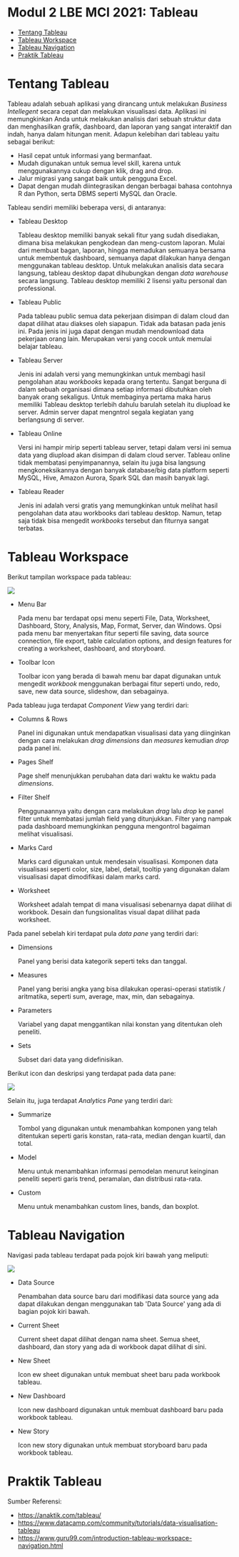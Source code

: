 # Modul 2 LBE MCI 2021: Tableau

  - [Tentang Tableau](#tentang-tableau)
  - [Tableau Workspace](#tableau-workspace)
  - [Tableau Navigation](#tableau-navigation)
  - [Praktik Tableau](#praktik-tableau)
  
# <a name="tentang-tableau"></a>Tentang Tableau
Tableau adalah sebuah aplikasi yang dirancang untuk melakukan *Business Intellegent* secara cepat dan melakukan visualisasi data. Aplikasi ini memungkinkan Anda untuk melakukan analisis dari sebuah struktur data dan menghasilkan grafik, dashboard, dan laporan yang sangat interaktif dan indah, hanya dalam hitungan menit. Adapun kelebihan dari tableau yaitu sebagai berikut:
  - Hasil cepat untuk informasi yang bermanfaat.
  - Mudah digunakan untuk semua level skill, karena untuk menggunakannya cukup dengan klik, drag and drop.
  - Jalur migrasi yang sangat baik untuk pengguna Excel.
  - Dapat dengan mudah diintegrasikan dengan berbagai bahasa contohnya R dan Python, serta DBMS seperti MySQL dan Oracle.
  
 Tableau sendiri memiliki beberapa versi, di antaranya:
  - Tableau Desktop
    
    Tableau desktop memiliki banyak sekali fitur yang sudah disediakan, dimana bisa melakukan pengkodean dan meng-custom laporan. Mulai dari membuat bagan, laporan, hingga
    memadukan semuanya bersama untuk membentuk dashboard, semuanya dapat dilakukan hanya dengan menggunakan tableau desktop. Untuk melakukan analisis data secara langsung,
    tableau desktop dapat dihubungkan dengan *data warehouse* secara langsung. Tableau desktop memiliki 2 lisensi yaitu personal dan professional.
  - Tableau Public 
    
    Pada tableau public semua data pekerjaan disimpan di dalam cloud dan dapat dilihat atau diakses oleh siapapun. Tidak ada batasan pada jenis ini. Pada jenis ini juga dapat
    dengan mudah mendownload data pekerjaan orang lain. Merupakan versi yang cocok untuk memulai belajar tableau.
  - Tableau Server
    
    Jenis ini adalah versi yang memungkinkan untuk membagi hasil pengolahan atau *workbooks* kepada orang tertentu. Sangat berguna di dalam sebuah organisasi dimana setiap
    informasi dibutuhkan oleh banyak orang sekaligus. Untuk membaginya pertama maka harus memiliki Tableau desktop terlebih dahulu barulah setelah itu diupload ke server.
    Admin server dapat mengntrol segala kegiatan yang berlangsung di server.
  - Tableau Online
    
    Versi ini hampir mirip seperti tableau server, tetapi dalam versi ini semua data yang diupload akan disimpan di dalam cloud server. Tableau online tidak membatasi
    penyimpanannya, selain itu juga bisa langsung mengkoneksikannya dengan banyak database/big data platform seperti MySQL, Hive, Amazon Aurora, Spark SQL dan masih banyak
    lagi.
  - Tableau Reader
    
    Jenis ini adalah versi gratis yang memungkinkan untuk melihat hasil pengolahan data atau workbooks dari tableau desktop. Namun, tetap saja tidak bisa mengedit *workbooks*
    tersebut dan fiturnya sangat terbatas.
    
  # <a name="tableau-workspace"></a>Tableau Workspace
  Berikut tampilan workspace pada tableau:
  
  <img src="https://github.com/Manajemen-Cerdas-Informasi/Modul-LBE-2021/blob/main/modul-tableu/img/tableau_workspace.jpg" width=""></img><br>
  
  - Menu Bar
  
    Pada menu bar terdapat opsi menu seperti File, Data, Worksheet, Dashboard, Story, Analysis, Map, Format, Server, dan Windows. Opsi pada menu bar menyertakan fitur seperti
    file saving, data source connection, file export, table calculation options, and design features for creating a worksheet, dashboard, and storyboard.
  - Toolbar Icon

    Toolbar icon yang berada di bawah menu bar dapat digunakan untuk mengedit *workbook* menggunakan berbagai fitur seperti undo, redo, save, new data source, slideshow, dan       sebagainya.
  
  Pada tableau juga terdapat *Component View* yang terdiri dari:
  - Columns & Rows
  
    Panel ini digunakan untuk mendapatkan visualisasi data yang diinginkan dengan cara melakukan *drag dimensions* dan *measures* kemudian *drop* pada panel ini.
  - Pages Shelf

    Page shelf menunjukkan perubahan data dari waktu ke waktu pada *dimensions*.
  - Filter Shelf

    Penggunaannya yaitu dengan cara melakukan *drag* lalu *drop* ke panel filter untuk membatasi jumlah field yang ditunjukkan. Filter yang nampak pada dashboard memungkinkan 
    pengguna mengontrol bagaiman melihat visualisasi.
  - Marks Card

    Marks card digunakan untuk mendesain visualisasi. Komponen data visualisasi seperti color, size, label, detail, tooltip yang digunakan dalam visualisasi dapat dimodifikasi 
    dalam marks card.
  - Worksheet

    Worksheet adalah tempat di mana visualisasi sebenarnya dapat dilihat di workbook. Desain dan fungsionalitas visual dapat dilihat pada worksheet.
   
  Pada panel sebelah kiri terdapat pula *data pane* yang terdiri dari:
  - Dimensions

    Panel yang berisi data kategorik seperti teks dan tanggal.
  - Measures

    Panel yang berisi angka yang bisa dilakukan operasi-operasi statistik / aritmatika, seperti sum, average, max, min, dan sebagainya.
  - Parameters
  
    Variabel yang dapat menggantikan nilai konstan yang ditentukan oleh peneliti. 
  - Sets

    Subset dari data yang didefinisikan.
   
  Berikut icon dan deskripsi yang terdapat pada data pane:
  
  <img src="https://github.com/Manajemen-Cerdas-Informasi/Modul-LBE-2021/blob/main/modul-tableu/img/data_pane.png" width=""></img><br>
  
  Selain itu, juga terdapat *Analytics Pane* yang terdiri dari:
  - Summarize

    Tombol yang digunakan untuk menambahkan komponen yang telah ditentukan seperti garis konstan, rata-rata, median dengan kuartil, dan total.
  - Model

    Menu untuk menambahkan informasi pemodelan menurut keinginan peneliti seperti garis trend, peramalan, dan distribusi rata-rata.
  - Custom

    Menu untuk menambahkan custom lines, bands, dan boxplot.
    
  # <a name="tableau-navigation"></a>Tableau Navigation
  Navigasi pada tableau terdapat pada pojok kiri bawah yang meliputi:
  
  <img src="https://github.com/Manajemen-Cerdas-Informasi/Modul-LBE-2021/blob/main/modul-tableu/img/tableau_navigation.png" width=""></img><br>
  
  - Data Source
    
    Penambahan data source baru dari modifikasi data source yang ada dapat dilakukan dengan menggunakan tab 'Data Source' yang ada di bagian pojok kiri bawah.
  - Current Sheet

    Current sheet dapat dilihat dengan nama sheet. Semua sheet, dashboard, dan story yang ada di workbook dapat dilihat di sini.
  - New Sheet

    Icon ew sheet digunakan untuk membuat sheet baru pada workbook tableau.
  - New Dashboard

    Icon new dashboard digunakan untuk membuat dashboard baru pada workbook tableau.
  - New Story

    Icon new story digunakan untuk membuat storyboard baru pada workbook tableau.
    
  # <a name="praktik-tableau"></a>Praktik Tableau
  
  Sumber Referensi:
  - https://anaktik.com/tableau/
  - https://www.datacamp.com/community/tutorials/data-visualisation-tableau
  - https://www.guru99.com/introduction-tableau-workspace-navigation.html
